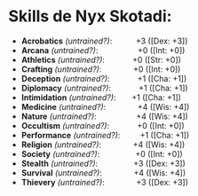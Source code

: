 # Skills de Nyx Skotadi:
- **Acrobatics** *(untrained?)*:`      `+3 ([Dex: +3])
- **Arcana** *(untrained?)*:`          `+0 ([Int: +0])
- **Athletics** *(untrained?)*:`       `+0 ([Str: +0])
- **Crafting** *(untrained?)*:`        `+0 ([Int: +0])
- **Deception** *(untrained?)*:`       `+1 ([Cha: +1])
- **Diplomacy** *(untrained?)*:`       `+1 ([Cha: +1])
- **Intimidation** *(untrained?)*:`    `+1 ([Cha: +1])
- **Medicine** *(untrained?)*:`        `+4 ([Wis: +4])
- **Nature** *(untrained?)*:`          `+4 ([Wis: +4])
- **Occultism** *(untrained?)*:`       `+0 ([Int: +0])
- **Performance** *(untrained?)*:`     `+1 ([Cha: +1])
- **Religion** *(untrained?)*:`        `+4 ([Wis: +4])
- **Society** *(untrained?)*:`         `+0 ([Int: +0])
- **Stealth** *(untrained?)*:`         `+3 ([Dex: +3])
- **Survival** *(untrained?)*:`        `+4 ([Wis: +4])
- **Thievery** *(untrained?)*:`        `+3 ([Dex: +3])




